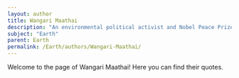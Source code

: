 ```yaml
---
layout: author
title: Wangari Maathai
description: "An environmental political activist and Nobel Peace Prize laureate, Maathai founded the Green Belt Movement, focusing on reforestation and women's rights in Kenya."
subject: "Earth"
parent: Earth
permalink: /Earth/authors/Wangari-Maathai/
---
```


Welcome to the page of Wangari Maathai! Here you can find their quotes.
